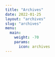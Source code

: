 ```yaml
---
title: "Archives"
date: 2022-01-25
layout: "archives"
slug: "archives"
menu:
  main:
    weight: -70
    params:
      icon: archives
---
```

